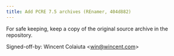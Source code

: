 ```yaml
---
title: Add PCRE 7.5 archives (REnamer, 404d882)
---
```


For safe keeping, keep a copy of the original source archive in the repository.

Signed-off-by: Wincent Colaiuta &lt;win@wincent.com&gt;
